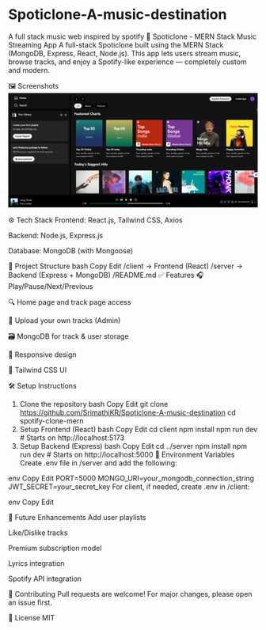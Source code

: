 # Spoticlone-A-music-destination
A full stack music web inspired by spotify
🎵 Spoticlone - MERN Stack Music Streaming App
A full-stack Spoticlone built using the MERN Stack (MongoDB, Express, React, Node.js). This app lets users stream music, browse tracks, and enjoy a Spotify-like experience — completely custom and modern.

🖼️ Screenshots
![alt text](Spoticlone.PNG)

⚙️ Tech Stack
Frontend: React.js, Tailwind CSS, Axios

Backend: Node.js, Express.js

Database: MongoDB (with Mongoose)

📂 Project Structure
bash
Copy
Edit
/client         → Frontend (React)
/server         → Backend (Express + MongoDB)
/README.md
✅ Features
🎧 Play/Pause/Next/Previous

🔍 Home page and track page access

💾 Upload your own tracks (Admin)

🗃️ MongoDB for track & user storage

📱 Responsive design

🎨 Tailwind CSS UI

🛠️ Setup Instructions
1. Clone the repository
bash
Copy
Edit
git clone https://github.com/SrimathiKR/Spoticlone-A-music-destination
cd spotify-clone-mern
2. Setup Frontend (React)
bash
Copy
Edit
cd client
npm install
npm run dev     # Starts on http://localhost:5173
3. Setup Backend (Express)
bash
Copy
Edit
cd ../server
npm install
npm run dev     # Starts on http://localhost:5000
🔐 Environment Variables
Create .env file in /server and add the following:

env
Copy
Edit
PORT=5000
MONGO_URI=your_mongodb_connection_string
JWT_SECRET=your_secret_key
For client, if needed, create .env in /client:

env
Copy
Edit

📌 Future Enhancements
Add user playlists

Like/Dislike tracks

Premium subscription model

Lyrics integration

Spotify API integration

🤝 Contributing
Pull requests are welcome! For major changes, please open an issue first.

📄 License
MIT
